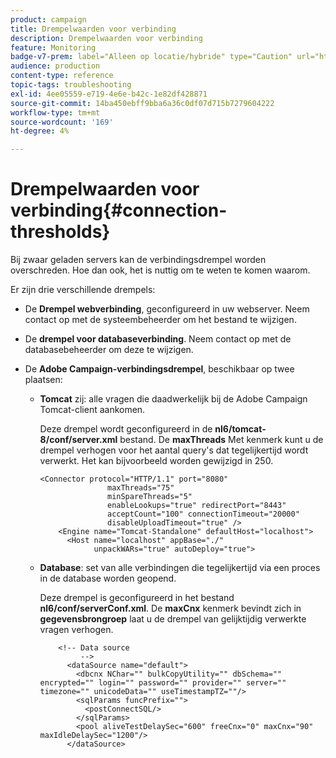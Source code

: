 ```yaml
---
product: campaign
title: Drempelwaarden voor verbinding
description: Drempelwaarden voor verbinding
feature: Monitoring
badge-v7-prem: label="Alleen op locatie/hybride" type="Caution" url="https://experienceleague.adobe.com/docs/campaign-classic/using/installing-campaign-classic/architecture-and-hosting-models/hosting-models-lp/hosting-models.html?lang=nl" tooltip="Alleen van toepassing op on-premise en hybride implementaties"
audience: production
content-type: reference
topic-tags: troubleshooting
exl-id: 4ee05559-e719-4e6e-b42c-1e82df428871
source-git-commit: 14ba450ebff9bba6a36c0df07d715b7279604222
workflow-type: tm+mt
source-wordcount: '169'
ht-degree: 4%

---
```


# Drempelwaarden voor verbinding{#connection-thresholds}



Bij zwaar geladen servers kan de verbindingsdrempel worden overschreden. Hoe dan ook, het is nuttig om te weten te komen waarom.

Er zijn drie verschillende drempels:

* De **Drempel webverbinding**, geconfigureerd in uw webserver. Neem contact op met de systeembeheerder om het bestand te wijzigen.

* De **drempel voor databaseverbinding**. Neem contact op met de databasebeheerder om deze te wijzigen.

* De **Adobe Campaign-verbindingsdrempel**, beschikbaar op twee plaatsen:

   * **Tomcat** zij: alle vragen die daadwerkelijk bij de Adobe Campaign Tomcat-client aankomen.

     Deze drempel wordt geconfigureerd in de **nl6/tomcat-8/conf/server.xml** bestand. De **maxThreads** Met kenmerk kunt u de drempel verhogen voor het aantal query&#39;s dat tegelijkertijd wordt verwerkt. Het kan bijvoorbeeld worden gewijzigd in 250.

     ```
     <Connector protocol="HTTP/1.1" port="8080"
                    maxThreads="75"
                    minSpareThreads="5"
                    enableLookups="true" redirectPort="8443"
                    acceptCount="100" connectionTimeout="20000"
                    disableUploadTimeout="true" />
         <Engine name="Tomcat-Standalone" defaultHost="localhost">
           <Host name="localhost" appBase="./"
                 unpackWARs="true" autoDeploy="true">
     ```

   * **Database**: set van alle verbindingen die tegelijkertijd via een proces in de database worden geopend.

     Deze drempel is geconfigureerd in het bestand **nl6/conf/serverConf.xml**. De **maxCnx** kenmerk bevindt zich in **gegevensbrongroep** laat u de drempel van gelijktijdig verwerkte vragen verhogen.

     ```
         <!-- Data source
              -->
           <dataSource name="default">
             <dbcnx NChar="" bulkCopyUtility="" dbSchema="" encrypted="" login="" password="" provider="" server="" timezone="" unicodeData="" useTimestampTZ=""/>
             <sqlParams funcPrefix="">
               <postConnectSQL/>
             </sqlParams>
             <pool aliveTestDelaySec="600" freeCnx="0" maxCnx="90" maxIdleDelaySec="1200"/>
           </dataSource>
     ```
